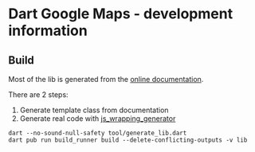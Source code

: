 # Dart Google Maps - development information

## Build

Most of the lib is generated from the [online documentation](https://developers.google.com/maps/documentation/javascript/reference).

There are 2 steps:

1. Generate template class from documentation
2. Generate real code with [js_wrapping_generator](https://pub.dev/packages/js_wrapping_generator)

```
dart --no-sound-null-safety tool/generate_lib.dart
dart pub run build_runner build --delete-conflicting-outputs -v lib
```